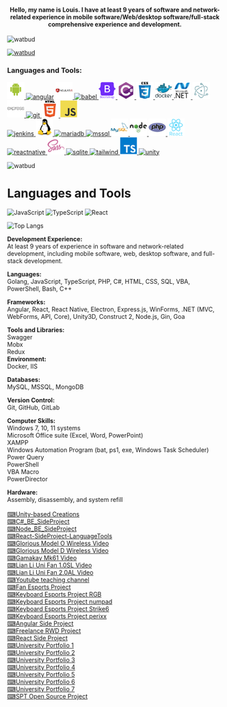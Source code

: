 
<h4 align="center">Hello, my name is Louis. I have at least 9 years of software and network-related experience in mobile software/Web/desktop software/full-stack comprehensive experience and development.  </h4>
<p align="left"> 
<img src="https://komarev.com/ghpvc/?username=watbud&label=Profile%20views&color=0e75b6&style=flat" alt="watbud" /> </p>
<p align="left"> <a href="https://github.com/ryo-ma/github-profile-trophy">
<img src="https://github-profile-trophy.vercel.app/?username=watbud&row=2&column=3" alt="watbud" /></a> 
</p>
<p align="left">
</p>


<h3 align="left">Languages and Tools:</h3>
<p align="left"> <a href="https://developer.android.com" target="_blank" rel="noreferrer"> 
<img src="https://raw.githubusercontent.com/devicons/devicon/master/icons/android/android-original-wordmark.svg" alt="android" width="40" height="40"/> </a> 
<a href="https://angular.io" target="_blank" rel="noreferrer">
<img src="https://angular.io/assets/images/logos/angular/angular.svg" alt="angular" width="40" height="40"/></a> 
<a href="https://angular.io" target="_blank" rel="noreferrer"> 
<img src="https://raw.githubusercontent.com/devicons/devicon/master/icons/angularjs/angularjs-original-wordmark.svg" alt="angularjs" width="40" height="40"/> </a> 
<a href="https://babeljs.io/" target="_blank" rel="noreferrer">
<img src="https://www.vectorlogo.zone/logos/babeljs/babeljs-icon.svg" alt="babel" width="40" height="40"/> </a> 
<a href="https://getbootstrap.com" target="_blank" rel="noreferrer"> 
<img src="https://raw.githubusercontent.com/devicons/devicon/master/icons/bootstrap/bootstrap-plain-wordmark.svg" alt="bootstrap" width="40" height="40"/> </a> 
<a href="https://www.w3schools.com/cs/" target="_blank" rel="noreferrer"> 
<img src="https://raw.githubusercontent.com/devicons/devicon/master/icons/csharp/csharp-original.svg" alt="csharp" width="40" height="40"/> </a> 
<a href="https://www.w3schools.com/css/" target="_blank" rel="noreferrer"> 
<img src="https://raw.githubusercontent.com/devicons/devicon/master/icons/css3/css3-original-wordmark.svg" alt="css3" width="40" height="40"/> </a> 
<a href="https://www.docker.com/" target="_blank" rel="noreferrer"> 
<img src="https://raw.githubusercontent.com/devicons/devicon/master/icons/docker/docker-original-wordmark.svg" alt="docker" width="40" height="40"/> </a> 
<a href="https://dotnet.microsoft.com/" target="_blank" rel="noreferrer"> 
<img src="https://raw.githubusercontent.com/devicons/devicon/master/icons/dot-net/dot-net-original-wordmark.svg" alt="dotnet" width="40" height="40"/> </a> 
<a href="https://www.electronjs.org" target="_blank" rel="noreferrer"> 
<img src="https://raw.githubusercontent.com/devicons/devicon/master/icons/electron/electron-original.svg" alt="electron" width="40" height="40"/> </a> 
<a href="https://expressjs.com" target="_blank" rel="noreferrer"> 
<img src="https://raw.githubusercontent.com/devicons/devicon/master/icons/express/express-original-wordmark.svg" alt="express" width="40" height="40"/> </a> 
<a href="https://git-scm.com/" target="_blank" rel="noreferrer"> 
<img src="https://www.vectorlogo.zone/logos/git-scm/git-scm-icon.svg" alt="git" width="40" height="40"/> </a> 
<a href="https://www.w3.org/html/" target="_blank" rel="noreferrer"> 
<img src="https://raw.githubusercontent.com/devicons/devicon/master/icons/html5/html5-original-wordmark.svg" alt="html5" width="40" height="40"/> </a> 
<a href="https://developer.mozilla.org/en-US/docs/Web/JavaScript" target="_blank" rel="noreferrer">
<img src="https://raw.githubusercontent.com/devicons/devicon/master/icons/javascript/javascript-original.svg" alt="javascript" width="40" height="40"/></a> 
<BR>
<a href="https://www.jenkins.io" target="_blank" rel="noreferrer"> 
<img src="https://www.vectorlogo.zone/logos/jenkins/jenkins-icon.svg" 
alt="jenkins" width="40" height="40"/> 
</a> 
<a href="https://www.linux.org/" target="_blank" rel="noreferrer"> 
<img src="https://raw.githubusercontent.com/devicons/devicon/master/icons/linux/linux-original.svg" alt="linux" width="40" height="40"/> </a>
<a href="https://mariadb.org/" target="_blank" rel="noreferrer"> 
<img src="https://www.vectorlogo.zone/logos/mariadb/mariadb-icon.svg" alt="mariadb" width="40" height="40"/> </a> <a href="https://www.microsoft.com/en-us/sql-server" target="_blank" rel="noreferrer"> <img src="https://www.svgrepo.com/show/303229/microsoft-sql-server-logo.svg" alt="mssql" width="40" height="40"/> </a> <a href="https://www.mysql.com/" target="_blank" rel="noreferrer"> <img src="https://raw.githubusercontent.com/devicons/devicon/master/icons/mysql/mysql-original-wordmark.svg" alt="mysql" width="40" height="40"/> </a> 
<a href="https://nodejs.org" target="_blank" rel="noreferrer"> <img src="https://raw.githubusercontent.com/devicons/devicon/master/icons/nodejs/nodejs-original-wordmark.svg" alt="nodejs" width="40" height="40"/> </a> 
<a href="https://www.php.net" target="_blank" rel="noreferrer"> <img src="https://raw.githubusercontent.com/devicons/devicon/master/icons/php/php-original.svg" alt="php" width="40" height="40"/> </a> 
<a href="https://reactjs.org/" target="_blank" rel="noreferrer"> <img src="https://raw.githubusercontent.com/devicons/devicon/master/icons/react/react-original-wordmark.svg" alt="react" width="40" height="40"/> </a> <a href="https://reactnative.dev/" target="_blank" rel="noreferrer"> <img src="https://reactnative.dev/img/header_logo.svg" alt="reactnative" width="40" height="40"/> </a> 
<a href="https://sass-lang.com" target="_blank" rel="noreferrer"> <img src="https://raw.githubusercontent.com/devicons/devicon/master/icons/sass/sass-original.svg" alt="sass" width="40" height="40"/> </a> 
<a href="https://www.sqlite.org/" target="_blank" rel="noreferrer"> <img src="https://www.vectorlogo.zone/logos/sqlite/sqlite-icon.svg" alt="sqlite" width="40" height="40"/> </a> 
<a href="https://tailwindcss.com/" target="_blank" rel="noreferrer"> <img src="https://www.vectorlogo.zone/logos/tailwindcss/tailwindcss-icon.svg" alt="tailwind" width="40" height="40"/> </a> 
<a href="https://www.typescriptlang.org/" target="_blank" rel="noreferrer"> <img src="https://raw.githubusercontent.com/devicons/devicon/master/icons/typescript/typescript-original.svg" alt="typescript" width="40" height="40"/> </a>
<a href="https://unity.com/" target="_blank" rel="noreferrer"> <img src="https://www.vectorlogo.zone/logos/unity3d/unity3d-icon.svg" alt="unity" width="40" height="40"/> </a> 





<p><img align="center" src="https://github-readme-streak-stats.herokuapp.com/?user=watbud&" alt="watbud" /></p>




# Languages and Tools  
<!--  [![Anurag's GitHub stats](https://github-readme-stats.vercel.app/api?username=WATBUD)](https://github.com/anuraghazra/github-readme-stats)-->
![JavaScript](https://img.shields.io/badge/javascript-%23323330.svg?style=for-the-badge&logo=javascript&logoColor=%23F7DF1E)
![TypeScript](https://img.shields.io/badge/typescript-%23007ACC.svg?style=for-the-badge&logo=typescript&logoColor=white)
![React](https://img.shields.io/badge/react-%2320232a.svg?style=for-the-badge&logo=react&logoColor=%2361DAFB)  

![Top Langs](https://github-readme-stats.vercel.app/api/top-langs/?username=WATBUD&layout=compact&theme=tokyonight&langs_count=20)

**Development Experience:**<br>
At least 9 years of experience in software and network-related development, including mobile software, web, desktop software, and full-stack development.<br>

**Languages:**  
Golang, JavaScript, TypeScript, PHP, C#, HTML, CSS, SQL, VBA, PowerShell, Bash, C++<br>

**Frameworks:**  
Angular, React, React Native, Electron, Express.js, WinForms, .NET (MVC, WebForms, API, Core), Unity3D, Construct 2, Node.js, Gin, Goa<br>

**Tools and Libraries:**  
Swagger<br>
Mobx<br>
Redux<br>
**Environment:**  
Docker, IIS<br>

**Databases:**  
MySQL, MSSQL, MongoDB<br>

**Version Control:**  
Git, GitHub, GitLab<br>

**Computer Skills:**  
Windows 7, 10, 11 systems<br>
Microsoft Office suite (Excel, Word, PowerPoint)<br>
XAMPP<br>
Windows Automation Program (bat, ps1, exe, Windows Task Scheduler)<br>
Power Query<br>
PowerShell<br>
VBA Macro<br>
PowerDirector<br>

**Hardware:**  
Assembly, disassembly, and system refill<br><br>
[⌨Unity-based Creations](https://www.youtube.com/watch?v=rIM79ogfYr4&list=UUDMOsKP4fT1gHzU4y5iVuMA&index=9)  
[⌨C#_BE_SideProject](http://watbud.ddns.net:7777/api)
<br>
[⌨Node_BE_SideProject](http://watbud.ddns.net:9421)   
[⌨React-SideProject-LanguageTools](https://nextshadcn14.vercel.app/language_practice)
<br>
[⌨Glorious Model O Wireless Video](https://www.youtube.com/watch?v=9B3cLne5g_g)  
[⌨Glorious Model D Wireless Video](https://www.youtube.com/watch?v=o_eL-9ImsLw)  
[⌨Gamakay Mk61 Video](https://www.youtube.com/watch?v=7FGG6xC8KL0)<br>
[⌨Lian Li Uni Fan 1.0SL Video](https://www.youtube.com/watch?v=wIdmHoPk-yM&t=393s)  
[⌨Lian Li Uni Fan 2.0AL Video](https://www.youtube.com/watch?v=8dQ7X_shq_w)  
[⌨Youtube teaching channel](https://www.youtube.com/playlist?list=PLqWQtwjE91RyJR2sKrK_-TXHVLCdrJno7)  
[⌨Fan Esports Project](https://fananimation.netlify.app/)<br>
[⌨Keyboard Esports Project RGB](https://demolistui.netlify.app/KeyBoard_RGB)  
[⌨Keyboard Esports Project numpad](https://demolistui.netlify.app/numpad-keyboard)  
[⌨Keyboard Esports Project Strike6](https://strike6.netlify.app/)  
[⌨Keyboard Esports Project perixx](https://demolistui.netlify.app/perixx)  
[⌨Angular Side Project](https://demolistui.netlify.app/DemoListUI)  
[⌨Freelance RWD Project](https://www.cupoy.com/openvino-2022)  
[⌨React Side Project](https://reactwebsitepractice.netlify.app/)  
[⌨University Portfolio 1](http://watbud.ddns.net/ShowWebEffect/Website/Game/1.7)  
[⌨University Portfolio 2](http://watbud.ddns.net/ShowWebEffect/Website/Game/C2BrickBreaker)  
[⌨University Portfolio 3](http://watbud.ddns.net/ShowWebEffect/Website/Game/C2RoachGame)  
[⌨University Portfolio 4](http://watbud.ddns.net/ShowWebEffect/Website/Game/C2Pingpong)  
[⌨University Portfolio 5](http://watbud.ddns.net/ShowWebEffect/Website/Game/CatchCat)  
[⌨University Portfolio 6](http://watbud.ddns.net/ShowWebEffect/Website/Game/C2POLICE)  
[⌨University Portfolio 7](http://watbud.ddns.net/ShowWebEffect/Website/Game)  
[⌨SPT Open Source Project](https://github.com/side-project-taiwan/sideproj.tw-backend)  



